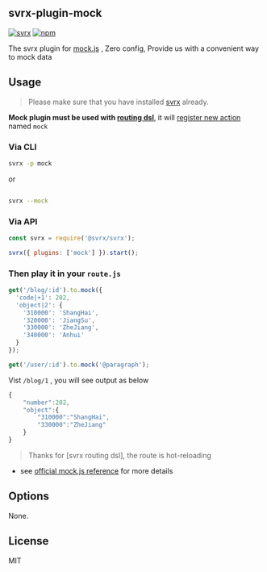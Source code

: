 ## svrx-plugin-mock

[![svrx](https://img.shields.io/badge/svrx-plugin-%23ff69b4?style=flat-square)](https://svrx.io/)
[![npm](https://img.shields.io/npm/v/svrx-plugin-mock.svg?style=flat-square)](https://www.npmjs.com/package/svrx-plugin-mock)

The svrx plugin for [mock.js](http://mockjs.com/examples.html) ,
Zero config, Provide us with a convenient way to mock data

## Usage

> Please make sure that you have installed [svrx](https://svrx.io/) already.

**Mock plugin must be used with [routing dsl](https://docs.svrx.io/zh/guide/route.html)**, it will [register new action](https://docs.svrx.io/en/plugin/contribution.html#-routeractionname-builder) named `mock`

### Via CLI

```bash
svrx -p mock
```

or

```bash

svrx --mock
```

### Via API

```js
const svrx = require('@svrx/svrx');

svrx({ plugins: ['mock'] }).start();
```

### Then play it in your `route.js`

```js
get('/blog/:id').to.mock({
  'code|+1': 202,
  'object|2': {
    '310000': 'ShangHai',
    '320000': 'JiangSu',
    '330000': 'ZheJiang',
    '340000': 'Anhui'
  }
});

get('/user/:id').to.mock('@paragraph');
```

Vist `/blog/1` , you will see output as below

```js
{
    "number":202,
    "object":{
        "310000":"ShangHai",
        "330000":"ZheJiang"
    }
}
```

> Thanks for [svrx routing dsl], the route is hot-reloading

- see [official mock.js reference](http://mockjs.com/examples.html) for more details

## Options

None.

<!-- TODO -->

## License

MIT
